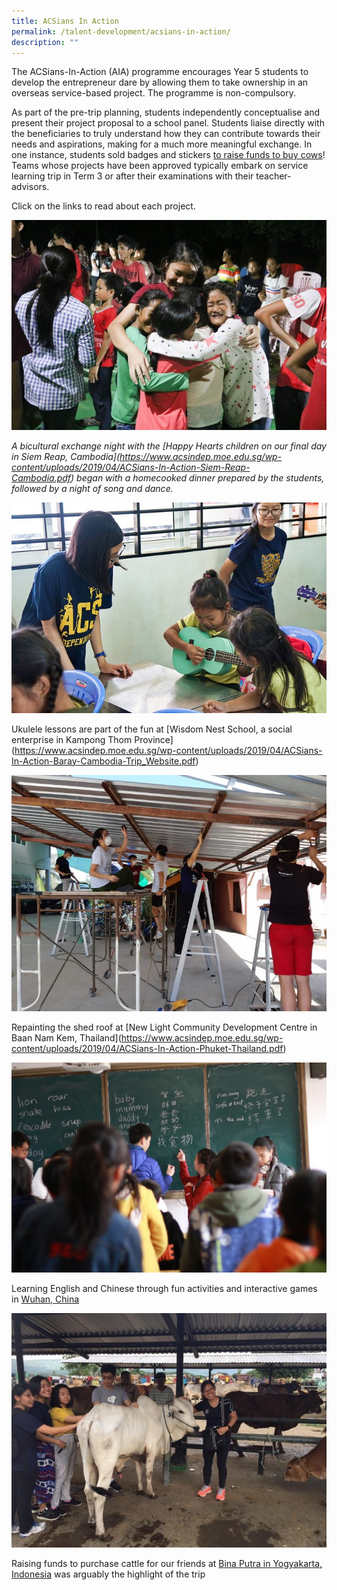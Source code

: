 ```yaml
---
title: ACSians In Action
permalink: /talent-development/acsians-in-action/
description: ""
---
```

The ACSians-In-Action (AIA) programme encourages Year 5 students to develop the entrepreneur dare by allowing them to take ownership in an overseas service-based project. The programme is non-compulsory.

As part of the pre-trip planning, students independently conceptualise and present their project proposal to a school panel. Students liaise directly with the beneficiaries to truly understand how they can contribute towards their needs and aspirations, making for a much more meaningful exchange. In one instance, students sold badges and stickers [to raise funds to buy cows](https://www.acsindep.moe.edu.sg/wp-content/uploads/2019/04/ACSians-in-Action-Yogyakarta-Indonesia-.pdf)!
<a href="/files/Talent%20Development/AIA/" target="_blank"></a>
Teams whose projects have been approved typically embark on service learning trip in Term 3 or after their examinations with their teacher-advisors.

Click on the links to read about each project.

![](/images/Talent%20Development/AIA-768x512.jpg)

_A bicultural exchange night with the [Happy Hearts children on our final day in Siem Reap, Cambodia]<a href="/files/Talent%20Development/AIA/" target="_blank"></a>(https://www.acsindep.moe.edu.sg/wp-content/uploads/2019/04/ACSians-In-Action-Siem-Reap-Cambodia.pdf) began with a homecooked dinner prepared by the students, followed by a night of song and dance._

![](/images/Talent%20Development/AIA-1.jpg)

Ukulele lessons are part of the fun at [Wisdom Nest School, a social enterprise in Kampong Thom Province]<a href="/files/Talent%20Development/AIA/" target="_blank"></a>(https://www.acsindep.moe.edu.sg/wp-content/uploads/2019/04/ACSians-In-Action-Baray-Cambodia-Trip_Website.pdf)

![](/images/Talent%20Development/AIA-2-768x576.jpg)

Repainting the shed roof at [New Light Community Development Centre in Baan Nam Kem, Thailand]<a href="/files/Talent%20Development/AIA/" target="_blank"></a>(https://www.acsindep.moe.edu.sg/wp-content/uploads/2019/04/ACSians-In-Action-Phuket-Thailand.pdf)

![](/images/Talent%20Development/AIA-3-768x512.jpg)

Learning English and Chinese through fun activities and interactive games in <a href="/files/Talent%20Development/AIA/ACSians-in-Action-Wuhan-China.pdf" target="_blank">Wuhan, China</a>

![](/images/Talent%20Development/AIA-4-768x572.jpg)

Raising funds to purchase cattle for our friends at <a href="/files/Talent%20Development/AIA/ACSians-in-Action-Yogyakarta-Indonesia-.pdf" target="_blank">Bina Putra in Yogyakarta, Indonesia</a> was arguably the highlight of the trip